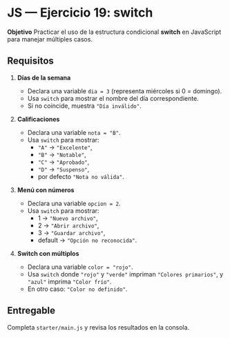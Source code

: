 # JS — Ejercicio 19: switch

**Objetivo**
Practicar el uso de la estructura condicional **switch** en JavaScript para manejar múltiples casos.

## Requisitos

1. **Días de la semana**

   - Declara una variable `dia = 3` (representa miércoles si 0 = domingo).
   - Usa `switch` para mostrar el nombre del día correspondiente.
   - Si no coincide, muestra `"Día inválido"`.

2. **Calificaciones**

   - Declara una variable `nota = "B"`.
   - Usa `switch` para mostrar:
     - `"A"` → `"Excelente"`,
     - `"B"` → `"Notable"`,
     - `"C"` → `"Aprobado"`,
     - `"D"` → `"Suspenso"`,
     - por defecto `"Nota no válida"`.

3. **Menú con números**

   - Declara una variable `opcion = 2`.
   - Usa `switch` para mostrar:
     - 1 → `"Nuevo archivo"`,
     - 2 → `"Abrir archivo"`,
     - 3 → `"Guardar archivo"`,
     - default → `"Opción no reconocida"`.

4. **Switch con múltiplos**
   - Declara una variable `color = "rojo"`.
   - Usa `switch` donde `"rojo"` y `"verde"` impriman `"Colores primarios"`,
     y `"azul"` imprima `"Color frío"`.
   - En otro caso: `"Color no definido"`.

## Entregable

Completa `starter/main.js` y revisa los resultados en la consola.
